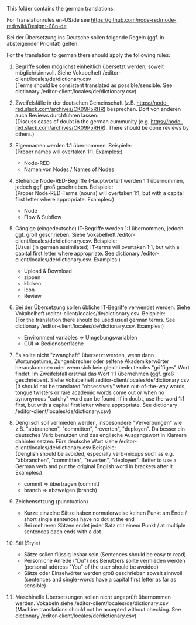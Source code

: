 This folder contains the german translations.

For Translationrules en-US/de see https://github.com/node-red/node-red/wiki/Design:-i18n-de

Bei der Übersetzung ins Deutsche sollen folgende Regeln (ggf. in absteigender Priorität) gelten:

For the translation to german there should apply the following rules:

1. Begriffe sollen möglichst einheitlich übersetzt werden, soweit möglich/sinnvoll. Siehe Vokabelheft /editor-client/locales/de/dictionary.csv<br/>
(Terms should be consistent translated as possible/sensible. See dictionary /editor-client/locales/de/dictionary.csv)

2. Zweifelsfälle in der deutschen Gemeinschaft (z.B. https://node-red.slack.com/archives/CK09P5RHR) besprechen. Dort von anderen auch Reviews durchführen lassen.<br/>
(Discuss cases of doubt in the german cummunity (e.g. https://node-red.slack.com/archives/CK09P5RHR). There should be done reviews by others.)

3. Eigennamen werden 1:1 übernommen. Beispiele:<br/>
(Proper names will overtaken 1:1. Examples:)
   - Node-RED
   - Namen von Nodes / Names of Nodes

4. Stehende Node-RED-Begriffe (Hauptwörter) werden 1:1 übernommen, jedoch ggf. groß geschrieben. Beispiele:<br/>
(Proper Node-RED-Terms (nouns) will overtaken 1:1, but with a capital first letter where appropriate. Examples:)
   - Node
   - Flow & Subflow

5. Gängige (eingedeutsche) IT-Begriffe werden 1:1 übernommen, jedoch ggf. groß geschrieben. Siehe Vokabelheft /editor-client/locales/de/dictionary.csv. Beispiele:<br/>
(Usual (in german assimilated) IT-terms will overtaken 1:1, but with a capital first letter where appropriate. See dictionary /editor-client/locales/de/dictionary.csv. Examples:)
   - Upload & Download
   - zippen
   - klicken
   - Icon
   - Review

6. Bei der Übersetzung sollen übliche IT-Begriffe verwendet werden. Siehe Vokabelheft /editor-client/locales/de/dictionary.csv. Beispiele:<br/>
(For the translation there should be used usual german terms. See dictionary /editor-client/locales/de/dictionary.csv. Examples:)
   - Environment variables => Umgebungsvariablen
   - GUI => Bedienoberfläche

7. Es sollte nicht "zwanghaft" übersetzt werden, wenn dann Wortungetüme, Zungenbrecher oder seltene Akademikerwörter herauskommen oder wenn sich kein gleichbedeutendes "griffiges" Wort findet. Im Zweifelsfall erstmal das Wort 1:1 übernehmen (ggf. groß geschrieben). Siehe Vokabelheft /editor-client/locales/de/dictionary.csv<br/>
(It should not be translated "obsessively" when out-of-the-way words, tongue twisters or rare academic words come out or when no synonymous "catchy" word can be found. If in doubt, use the word 1:1 first, but with a capital first letter where appropriate. See dictionary /editor-client/locales/de/dictionary.csv)

8. Denglisch soll vermieden werden, insbesondere "Ververbungen" wie z.B. "abbranchen", "committen", "reverten", "deployen". Da besser ein deutsches Verb benutzen und das englische Ausgangswort in Klamern dahinter setzen. Fürs deutsche Wort siehe /editor-client/locales/de/dictionary.csv Beispiele:<br/>
(Denglish should be avoided, especially verb-mixups such as e.g. "abbranchen", "committen", "reverten", "deployen". Better to use a German verb and put the original English word in brackets after it. Examples:)
   - commit => übertragen (commit)
   - branch => abzweigen (branch)

9. Zeichensetzung (punctuation)
   - Kurze einzelne Sätze haben normalerweise keinen Punkt am Ende / short single sentences have no dot at the end
   - Bei mehreren Sätzen endet jeder Satz mit einem Punkt / at multiple sentences each ends with a dot

10. Stil (Style)
    - Sätze sollen flüssig lesbar sein (Sentences should be easy to read)
    - Persönliche Anrede ("Du") des Benutzers sollte vermieden werden (personal address "You" of the user should be avoided)
    - Sätze oder Einzelwörter werden groß geschrieben soweit sinnvoll (sentences and single-words have a capital first letter as far as sensible)

11. Maschinelle Übersetzungen sollen nicht ungeprüft übernommen werden. Vokabeln siehe /editor-client/locales/de/dictionary.csv<br/>
(Machine translations should not be accepted without checking. See dictionary /editor-client/locales/de/dictionary.csv)
